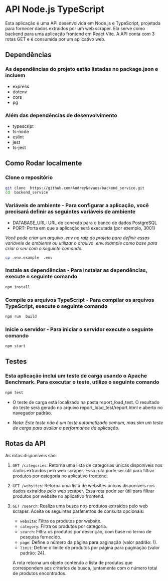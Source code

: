 
# API Node.js TypeScript

Esta aplicação é uma API desenvolvida em Node.js e TypeScript, projetada para fornecer dados extraídos por um web scraper. Ela serve como backend para uma aplicação frontend em React Vite. A API conta com 3 rotas GET e é consumida por um aplicativo web.

## Dependências

### As dependências do projeto estão listadas no package.json e incluem

- express
- dotenv
- cors
- pg

### Além das dependências de desenvolvimento

- typescript
- ts-node
- eslint
- jest
- ts-jest

## Como Rodar localmente

### Clone o repositório

``` bash
git clone  https://github.com/AndreyNovaes/backend_service.git
cd  backend_service
```

### Variáveis de ambiente - Para configurar a aplicação, você precisará definir as seguintes variáveis de ambiente

- DATABASE_URL: URL de conexão para o banco de dados PostgreSQL
- PORT: Porta em que a aplicação será executada (por exemplo, 3001)

_Você pode criar um arquivo .env na raiz do projeto para definir essas variáveis de ambiente ou utilizar o arquivo .env.example como base para criar o seu com o seguinte comando:_

```bash
cp .env.example  .env
```

### Instale as dependências - Para instalar as dependências, execute o seguinte comando

```bash
npm install
```

### Compile os arquivos TypeScript - Para compilar os arquivos TypeScript, execute o seguinte comando

```bash
npm run  build
```

### Inicie o servidor - Para iniciar o servidor execute o seguinte comando

```bash
npm start
```

## Testes

### Esta aplicação inclui um teste de carga usando o Apache Benchmark. Para executar o teste, utilize o seguinte comando

```bash
npm test
```

- O teste de carga está localizado na pasta report_load_test. O resultado do teste será gerado no arquivo report_load_test/report.html e aberto no navegador padrão.

- _Nota: Este teste não é um teste automatizado comum, mas sim um teste de carga para avaliar a performance da aplicação._

## Rotas da API

As rotas disponíveis são:

1. `GET /categories`: Retorna uma lista de categorias únicas disponíveis nos dados extraídos pelo web scraper. Essa rota pode ser útil para filtrar produtos por categoria no aplicativo frontend.

2. `GET /websites`: Retorna uma lista de websites únicos disponíveis nos dados extraídos pelo web scraper. Essa rota pode ser útil para filtrar produtos por website no aplicativo frontend.

3. `GET /search`: Realiza uma busca nos produtos extraídos pelo web scraper. Aceita os seguintes parâmetros de consulta opcionais:

    - `website`: Filtra os produtos por website.
    - `category`: Filtra os produtos por categoria.
    - `search`: Filtra os produtos por descrição, com base no termo de pesquisa fornecido.
    - `page`: Define o número da página para paginação (valor padrão: 1).
    - `limit`: Define o limite de produtos por página para paginação (valor padrão: 24).

    A rota retorna um objeto contendo a lista de produtos que correspondem aos critérios de busca, juntamente com o número total de produtos encontrados.
